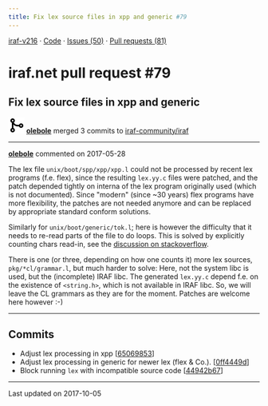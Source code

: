 ```yaml
---
title: Fix lex source files in xpp and generic #79
---
```


[iraf-v216](/iraf-v216) · [Code](https://github.com/iraf-community/iraf/tree/iraf-v216) · [Issues (50)](/iraf-v216/issues) · [Pull requests (81)](/iraf-v216/issues/pulls)

# iraf.net pull request #79
## Fix lex source files in xpp and generic
![merge](git-merge.svg) **[olebole](https://github.com/olebole)** merged 3 commits to [iraf-community/iraf](https://github.com/iraf-community/iraf/)

- - - -

**[olebole](https://github.com/olebole)** commented on 2017-05-28

The lex file `unix/boot/spp/xpp/xpp.l` could not be processed by recent lex programs (f.e. flex), since the resulting `lex.yy.c` files were patched, and the patch depended tightly on interna of the lex program originally used (which is not documented). Since "modern" (since ~30 years) flex programs have more flexibility, the patches are not needed anymore and can be replaced by appropriate standard conform solutions.  
  
Similarly for `unix/boot/generic/tok.l`; here is however the difficulty that it needs to re-read parts of the file to do loops. This is solved by explicitly counting chars read-in, see the [discussion on stackoverflow](https://stackoverflow.com/questions/44266589/going-back-to-old-position-in-lex).  
  
There is one (or three, depending on how one counts it) more lex sources, `pkg/*cl/grammar.l`, but much harder to solve: Here, not the system libc is used, but the (incomplete) IRAF libc. The generated `lex.yy.c` depend f.e. on the existence of `<string.h>`, which is not available in IRAF libc. So, we will leave the CL grammars as they are for the moment. Patches are welcome here however :-)
- - - -

## Commits

* Adjust lex processing in xpp [[65069853](https://github.com/iraf-community/iraf/commit/650698538636ea05417d34464bc750c579e66aee)]
* Adjust lex processing in generic for newer lex (flex & Co.). [[0ff4449d](https://github.com/iraf-community/iraf/commit/0ff4449d822876f13c04222e5c354e9c64b3179b)]
* Block running `lex` with incompatible source code [[44942b67](https://github.com/iraf-community/iraf/commit/44942b67d309aedfb4d2ecb7d494bd41e5b59ca9)]

- - - -

Last updated on 2017-10-05

